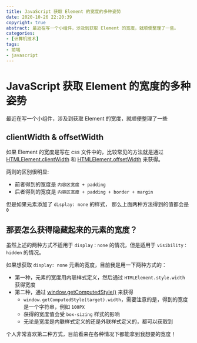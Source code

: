 ```yaml
---
title: JavaScript 获取 Element 的宽度的多种姿势
date: 2020-10-26 22:20:39
copyright: true
abstract: 最近在写一个小组件，涉及到获取 Element 的宽度，就顺便整理了一些。
categories:
- [计算机技术]
tags:
- 前端
- javascript
---
```

# JavaScript 获取 Element 的宽度的多种姿势

最近在写一个小组件，涉及到获取 Element 的宽度，就顺便整理了一些

## clientWidth & offsetWidth

如果 Element 的宽度是写在 css 文件中的，比较常见的方法就是通过 [HTMLElement.clientWidth](https://developer.mozilla.org/zh-CN/docs/Web/API/Element/clientWidth) 和 [HTMLElement.offsetWidth](https://developer.mozilla.org/zh-CN/docs/Web/API/HTMLElement/offsetWidth) 来获得。

两则的区别很明显: 

- 前者得到的宽度是 `内容区宽度 + padding `
- 后者得到的宽度是 `内容区宽度 + padding + border + margin`

但是如果元素添加了 `display: none` 的样式， 那么上面两种方法得到的值都会是 `0`

## 那要怎么获得隐藏起来的元素的宽度？

虽然上述的两种方式不适用于 `display：none` 的情况，但是适用于 `visibility：hidden` 的情况。

如果想获取 `display: none` 元素的宽度，目前我是用一下两种方式的：

- 第一种，元素的宽度用内联样式定义，然后通过 `HTMLElement.style.width` 获得宽度
- 第二种，通过 [window.getComputedStyle()](https://developer.mozilla.org/zh-CN/docs/Web/API/Window/getComputedStyle) 来获得
  - `window.getComputedStyle(target).width`，需要注意的是，得到的宽度是一个字符串，例如 `100PX`
  - 获得的宽度值会受 `box-sizing` 样式的影响
  - 无论是宽度是内联样式定义的还是外联样式定义的，都可以获取到

个人非常喜欢第二种方式，目前看来在各种情况下都能拿到我想要的宽度！